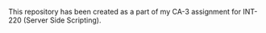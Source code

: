 This repository has been created as a part of my CA-3 assignment for INT-220 (Server Side Scripting).
